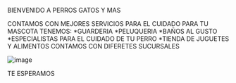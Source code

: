 BIENVENIDO A PERROS GATOS Y MAS

CONTAMOS CON MEJORES SERVICIOS PARA EL CUIDADO PARA TU MASCOTA TENEMOS:
  *GUARDERIA
  *PELUQUERIA
  *BAÑOS AL GUSTO
  *ESPECIALISTAS PARA EL CUIDADO DE TU PERRO
  *TIENDA DE JUGUETES Y ALIMENTOS CONTAMOS CON DIFERETES SUCURSALES 

 ![image](https://user-images.githubusercontent.com/100168748/161639547-4d8f3555-fe9d-4bdf-9589-9e2aeb17b612.png)

TE ESPERAMOS 
